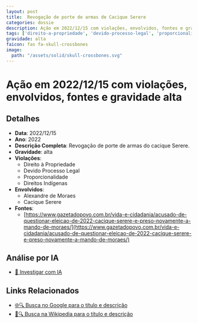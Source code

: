 ```yaml
---
layout: post
title:  Revogação de porte de armas de Cacique Serere
categories: dossie
description: Ação em 2022/12/15 com violações, envolvidos, fontes e gravidade alta
tags: ['direito-a-propriedade', 'devido-processo-legal', 'proporcionalidade', 'direitos-indigenas', 'alexandre-de-moraes', 'cacique-serere', 'gravidade-alta']
gravidade: alta
faicon: fas fa-skull-crossbones
image:
  path: "/assets/solid/skull-crossbones.svg"
---
```


# Ação em 2022/12/15 com violações, envolvidos, fontes e gravidade alta

## Detalhes
- **Data**: 2022/12/15
- **Ano**: 2022
- **Descrição Completa**: Revogação de porte de armas do cacique Serere.
- **Gravidade**: alta <i class="fas fa-skull-crossbones fa-2x"></i>
- **Violações**:
  - Direito à Propriedade
  - Devido Processo Legal
  - Proporcionalidade
  - Direitos Indígenas
- **Envolvidos**:
  - Alexandre de Moraes
  - Cacique Serere
- **Fontes**:
  - [https://www.gazetadopovo.com.br/vida-e-cidadania/acusado-de-questionar-eleicao-de-2022-cacique-serere-e-preso-novamente-a-mando-de-moraes/](https://www.gazetadopovo.com.br/vida-e-cidadania/acusado-de-questionar-eleicao-de-2022-cacique-serere-e-preso-novamente-a-mando-de-moraes/)

## Análise por IA
- [🤖 Investigar com IA](https://www.perplexity.ai/search?q=%22Alexandre%20de%20Moraes%22%20Revoga%C3%A7%C3%A3o%20de%20porte%20de%20armas%20de%20Cacique%20Serere%20Revoga%C3%A7%C3%A3o%20de%20porte%20de%20armas%20do%20cacique%20Serere.%20Direito%20%C3%A0%20Propriedade%20Devido%20Processo%20Legal%20Proporcionalidade%20Direitos%20Ind%C3%ADgenas%202022%20gravidade%20alta)

## Links Relacionados
- [🌐🔍 Busca no Google para o título e descrição](https://www.google.com/search?q=%22Alexandre%20de%20Moraes%22%20Revoga%C3%A7%C3%A3o%20de%20porte%20de%20armas%20de%20Cacique%20Serere%20Revoga%C3%A7%C3%A3o%20de%20porte%20de%20armas%20do%20cacique%20Serere.%20Direito%20%C3%A0%20Propriedade%20Devido%20Processo%20Legal%20Proporcionalidade%20Direitos%20Ind%C3%ADgenas%202022%20gravidade%20alta)
- [📖🔍 Busca na Wikipedia para o título e descrição](https://pt.wikipedia.org/w/index.php?search=%22Alexandre%20de%20Moraes%22%20Revoga%C3%A7%C3%A3o%20de%20porte%20de%20armas%20de%20Cacique%20Serere%20Revoga%C3%A7%C3%A3o%20de%20porte%20de%20armas%20do%20cacique%20Serere.%20Direito%20%C3%A0%20Propriedade%20Devido%20Processo%20Legal%20Proporcionalidade%20Direitos%20Ind%C3%ADgenas%202022%20gravidade%20alta)

